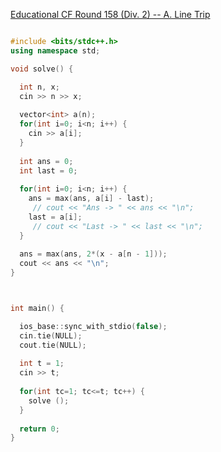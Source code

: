 
[Educational CF Round 158 (Div. 2) -- A. Line Trip](https://codeforces.com/problemset/problem/1901/A)


```cpp

#include <bits/stdc++.h>
using namespace std;

void solve() {  

  int n, x;
  cin >> n >> x;
    
  vector<int> a(n);
  for(int i=0; i<n; i++) {
    cin >> a[i];
  }
    
  int ans = 0;
  int last = 0;
    
  for(int i=0; i<n; i++) {
    ans = max(ans, a[i] - last);
     // cout << "Ans -> " << ans << "\n";
    last = a[i];
     // cout << "Last -> " << last << "\n";
  }
    
  ans = max(ans, 2*(x - a[n - 1]));  
  cout << ans << "\n"; 
}



int main() {

  ios_base::sync_with_stdio(false);
  cin.tie(NULL);
  cout.tie(NULL);
    
  int t = 1;
  cin >> t;
    
  for(int tc=1; tc<=t; tc++) {
    solve ();
  }
    
  return 0;
}

```
